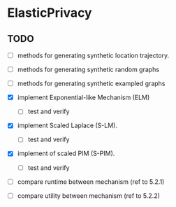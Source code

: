 # ElasticPrivacy

## TODO

- [ ] methods for generating synthetic location trajectory. 


- [ ]  methods for generating synthetic random graphs


- [ ] methods for generating synthetic exampled graphs


- [x] implement Exponential-like Mechanism (ELM)
  - [ ] test and verify


- [x] implement Scaled Laplace (S-LM).
  - [ ] test and verify


- [x] implement of scaled PIM (S-PIM).
  - [ ] test and verify


- [ ] compare runtime between mechanism (ref to 5.2.1)


- [ ] compare utility between mechanism (ref to 5.2.2)
